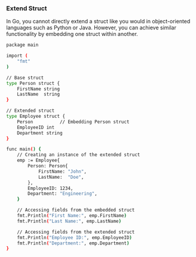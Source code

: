 ### Extend Struct

In Go, you cannot directly extend a struct like you would in object-oriented languages such as Python or Java. However, you can achieve similar functionality by embedding one struct within another. 

```bash
package main

import (
    "fmt"
)

// Base struct
type Person struct {
    FirstName string
    LastName  string
}

// Extended struct
type Employee struct {
    Person          // Embedding Person struct
    EmployeeID int
    Department string
}

func main() {
    // Creating an instance of the extended struct
    emp := Employee{
        Person: Person{
            FirstName: "John",
            LastName:  "Doe",
        },
        EmployeeID: 1234,
        Department: "Engineering",
    }

    // Accessing fields from the embedded struct
    fmt.Println("First Name:", emp.FirstName)
    fmt.Println("Last Name:", emp.LastName)

    // Accessing fields from the extended struct
    fmt.Println("Employee ID:", emp.EmployeeID)
    fmt.Println("Department:", emp.Department)
}
```